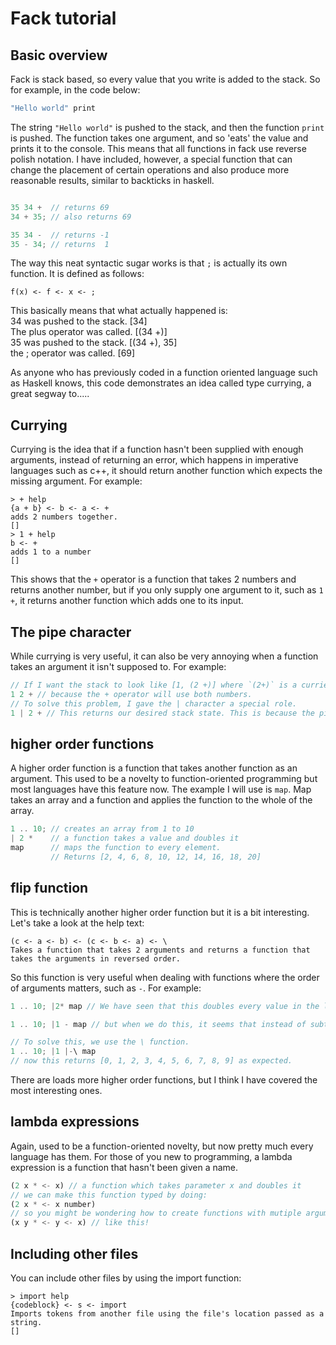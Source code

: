 # Fack tutorial

## Basic overview
Fack is stack based, so every value that you write is added to the stack.  So for example, in the code below:
```javascript
"Hello world" print
```
The string `"Hello world"` is pushed to the stack, and then the function `print` is pushed. The function takes one argument, and so 'eats' the value and prints it to the console.
This means that all functions in fack use reverse polish notation. I have included, however, a special function that can change the placement of certain operations and also produce more reasonable results, similar to backticks in haskell.

```javascript

35 34 +  // returns 69
34 + 35; // also returns 69

35 34 -  // returns -1
35 - 34; // returns  1
```
The way this neat syntactic sugar works is that `;` is actually its own function. It is defined as follows:
```
f(x) <- f <- x <- ;
```
This basically means that what actually happened is:  
34 was pushed to the stack. [34]  
The plus operator was called. [(34 +)]  
35 was pushed to the stack. [(34 +), 35]  
the ; operator was called. [69]

As anyone who has previously coded in a function oriented language such as Haskell knows, this code demonstrates an idea called type currying, a great segway to.....

## Currying
Currying is the idea that if a function hasn't been supplied with enough arguments, instead of returning an error, which happens in imperative languages such as c++, it should return another function which expects the missing argument. For example:
```
> + help
{a + b} <- b <- a <- +
adds 2 numbers together.
[]
> 1 + help
b <- +
adds 1 to a number
[]
```
This shows that the `+` operator is a function that takes 2 numbers and returns another number, but if you only supply one argument to it, such as `1 +`, it returns another function which adds one to its input.

## The pipe character
While currying is very useful, it can also be very annoying when a function takes an argument it isn't supposed to.
For example:
```javascript
// If I want the stack to look like [1, (2 +)] where `(2+)` is a curried function, I can't use:
1 2 + // because the + operator will use both numbers.
// To solve this problem, I gave the | character a special role.
1 | 2 + // This returns our desired stack state. This is because the pipe character acted as a 'wall' to stop the + operator using any more stack elements.
```
## higher order functions

A higher order function is a function that takes another function as an argument. This used to be a novelty to function-oriented programming but most languages have this feature now. The example I will use is `map`. Map takes an array and a function and applies the function to the whole of the array.

```javascript
1 .. 10; // creates an array from 1 to 10
| 2 *    // a function takes a value and doubles it
map      // maps the function to every element.
         // Returns [2, 4, 6, 8, 10, 12, 14, 16, 18, 20]
```

## flip function
This is technically another higher order function but it is a bit interesting. Let's take a look at the help text:
```
(c <- a <- b) <- (c <- b <- a) <- \
Takes a function that takes 2 arguments and returns a function that takes the arguments in reversed order.
```
So this function is very useful when dealing with functions where the order of arguments matters, such as `-`. For example:
```javascript
1 .. 10; |2* map // We have seen that this doubles every value in the list...
```

```javascript
1 .. 10; |1 - map // but when we do this, it seems that instead of subtracting 1 from each element (n-1), it has done the inverse (1-n).
```

```javascript
// To solve this, we use the \ function.
1 .. 10; |1 |-\ map
// now this returns [0, 1, 2, 3, 4, 5, 6, 7, 8, 9] as expected.
```
There are loads more higher order functions, but I think I have covered the most interesting ones.
## lambda expressions

Again, used to be a function-oriented novelty, but now pretty much every language has them. For those of you new to programming, a lambda expression is a function that hasn't been given a name.

```javascript
(2 x * <- x) // a function which takes parameter x and doubles it
// we can make this function typed by doing:
(2 x * <- x number)
// so you might be wondering how to create functions with mutiple arguments?
(x y * <- y <- x) // like this!
```

## Including other files
You can include other files by using the import function:
```
> import help
{codeblock} <- s <- import
Imports tokens from another file using the file's location passed as a string.
[]
```